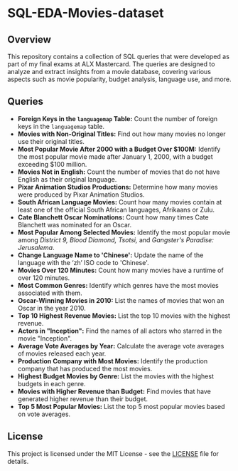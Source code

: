# SQL-EDA-Movies-dataset


## Overview

This repository contains a collection of SQL queries that were developed as part of my final exams at ALX Mastercard. The queries are designed to analyze and extract insights from a movie database, covering various aspects such as movie popularity, budget analysis, language use, and more.

## Queries

- **Foreign Keys in the `languagemap` Table:** Count the number of foreign keys in the `languagemap` table.
- **Movies with Non-Original Titles:** Find out how many movies no longer use their original titles.
- **Most Popular Movie After 2000 with a Budget Over $100M:** Identify the most popular movie made after January 1, 2000, with a budget exceeding $100 million.
- **Movies Not in English:** Count the number of movies that do not have English as their original language.
- **Pixar Animation Studios Productions:** Determine how many movies were produced by Pixar Animation Studios.
- **South African Language Movies:** Count how many movies contain at least one of the official South African languages, Afrikaans or Zulu.
- **Cate Blanchett Oscar Nominations:** Count how many times Cate Blanchett was nominated for an Oscar.
- **Most Popular Among Selected Movies:** Identify the most popular movie among *District 9, Blood Diamond, Tsotsi,* and *Gangster's Paradise: Jerusalema*.
- **Change Language Name to 'Chinese':** Update the name of the language with the ‘zh’ ISO code to 'Chinese'.
- **Movies Over 120 Minutes:** Count how many movies have a runtime of over 120 minutes.
- **Most Common Genres:** Identify which genres have the most movies associated with them.
- **Oscar-Winning Movies in 2010:** List the names of movies that won an Oscar in the year 2010.
- **Top 10 Highest Revenue Movies:** List the top 10 movies with the highest revenue.
- **Actors in "Inception":** Find the names of all actors who starred in the movie "Inception".
- **Average Vote Averages by Year:** Calculate the average vote averages of movies released each year.
- **Production Company with Most Movies:** Identify the production company that has produced the most movies.
- **Highest Budget Movies by Genre:** List the movies with the highest budgets in each genre.
- **Movies with Higher Revenue than Budget:** Find movies that have generated higher revenue than their budget.
- **Top 5 Most Popular Movies:** List the top 5 most popular movies based on vote averages.

## License
This project is licensed under the MIT License - see the [LICENSE](LICENSE) file for details.
